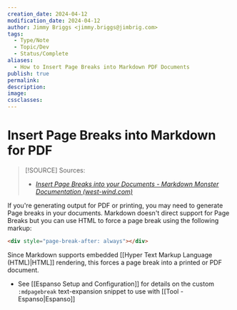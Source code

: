 ```yaml
---
creation_date: 2024-04-12
modification_date: 2024-04-12
author: Jimmy Briggs <jimmy.briggs@jimbrig.com>
tags:
  - Type/Note
  - Topic/Dev
  - Status/Complete
aliases:
  - How to Insert Page Breaks into Markdown PDF Documents
publish: true
permalink:
description:
image:
cssclasses:
---
```


# Insert Page Breaks into Markdown for PDF

> [!SOURCE] Sources:
> - *[Insert Page Breaks into your Documents - Markdown Monster Documentation (west-wind.com)](https://markdownmonster.west-wind.com/docs/_5ne1ccv4t.htm)*

If you're generating output for PDF or printing, you may need to generate Page breaks in your documents. Markdown doesn't direct support for Page Breaks but you can use HTML to force a page break using the following markup:

```html
<div style="page-break-after: always"></div>
```

Since Markdown supports embedded [[Hyper Text Markup Language (HTML)|HTML]] rendering, this forces a page break into a printed or PDF document.

- See [[Espanso Setup and Configuration]] for details on the custom `:mdpagebreak` text-expansion snippet to use with [[Tool - Espanso|Espanso]]


